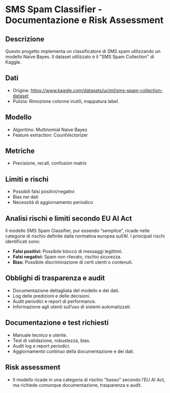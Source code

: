 # SMS Spam Classifier - Documentazione e Risk Assessment

## Descrizione
Questo progetto implementa un classificatore di SMS spam utilizzando un modello Naive Bayes. Il dataset utilizzato è il "SMS Spam Collection" di Kaggle.

## Dati
- Origine: https://www.kaggle.com/datasets/uciml/sms-spam-collection-dataset
- Pulizia: Rimozione colonne inutili, mappatura label.

## Modello
- Algoritmo: Multinomial Naive Bayes
- Feature extraction: CountVectorizer

## Metriche
- Precisione, recall, confusion matrix

## Limiti e rischi
- Possibili falsi positivi/negativi
- Bias nei dati
- Necessità di aggiornamento periodico

## Analisi rischi e limiti secondo EU AI Act

Il modello SMS Spam Classifier, pur essendo “semplice”, ricade nelle categorie di rischio definite dalla normativa europea sull’AI. I principali rischi identificati sono:

- **Falsi positivi:** Possibile blocco di messaggi legittimi.
- **Falsi negativi:** Spam non rilevato, rischio sicurezza.
- **Bias:** Possibile discriminazione di certi utenti o contenuti.

## Obblighi di trasparenza e audit

- Documentazione dettagliata del modello e dei dati.
- Log delle predizioni e delle decisioni.
- Audit periodici e report di performance.
- Informazione agli utenti sull’uso di sistemi automatizzati.

## Documentazione e test richiesti

- Manuale tecnico e utente.
- Test di validazione, robustezza, bias.
- Audit log e report periodici.
- Aggiornamento continuo della documentazione e dei dati.

## Risk assessment
- Il modello ricade in una categoria di rischio "basso" secondo l’EU AI Act, ma richiede comunque documentazione, trasparenza e audit.